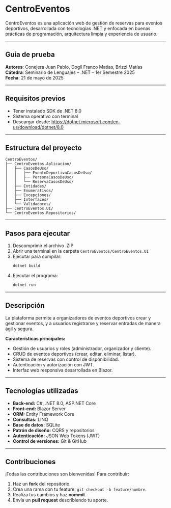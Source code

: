 # **CentroEventos**

CentroEventos es una aplicación web de gestión de reservas para eventos deportivos, desarrollada con tecnologías .NET y enfocada en buenas prácticas de programación, arquitectura limpia y experiencia de usuario.

---

## Guía de prueba

**Autores**: Conejera Juan Pablo, Dogil Franco Matías, Brizzi Matías  
**Cátedra**: Seminario de Lenguajes – .NET – 1er Semestre 2025  
**Fecha**: 21 de mayo de 2025  

---

## Requisitos previos

- Tener instalado SDK de .NET 8.0  
- Sistema operativo con terminal  
- Descargar desde: https://dotnet.microsoft.com/en-us/download/dotnet/8.0

---

## Estructura del proyecto

```
CentroEventos/
├── CentroEventos.Aplicacion/
│   ├── CasosDeUso/
│   │   ├── EventoDeportivoCasosDeUso/
│   │   ├── PersonaCasosDeUso/
│   │   └── ReservaCasosDeUso/
│   ├── Entidades/
│   ├── Enumerativos/
│   ├── Excepciones/
│   ├── Interfaces/
│   └── Validadores/
├── CentroEventos.UI/
└── CentroEventos.Repositorios/
```

---

## Pasos para ejecutar

1. Descomprimir el archivo .ZIP  
2. Abrir una terminal en la carpeta `CentroEventos/CentroEventos.UI`  
3. Ejecutar para compilar:
    ```bash
    dotnet build
    ```
4. Ejecutar el programa:
    ```bash
    dotnet run
    ```

---

## Descripción

La plataforma permite a organizadores de eventos deportivos crear y gestionar eventos, y a usuarios registrarse y reservar entradas de manera ágil y segura.

**Características principales:**
- Gestión de usuarios y roles (administrador, organizador y cliente).
- CRUD de eventos deportivos (crear, editar, eliminar, listar).
- Sistema de reservas con control de disponibilidad.
- Autenticación y autorización con JWT.
- Interfaz web responsiva desarrollada en Blazor.

---

## Tecnologías utilizadas

- **Back-end:** C#, .NET 8.0, ASP.NET Core  
- **Front-end:** Blazor Server  
- **ORM:** Entity Framework Core  
- **Consultas:** LINQ  
- **Base de datos:** SQLite  
- **Patrón de diseño:** CQRS y repositorios  
- **Autenticación:** JSON Web Tokens (JWT)  
- **Control de versiones:** Git & GitHub  

---

## Contribuciones

¡Todas las contribuciones son bienvenidas! Para contribuir:

1. Haz un **fork** del repositorio.  
2. Crea una rama con tu feature: `git checkout -b feature/nombre`.  
3. Realiza tus cambios y haz **commit**.  
4. Envía un **pull request** describiendo tu aporte.  
